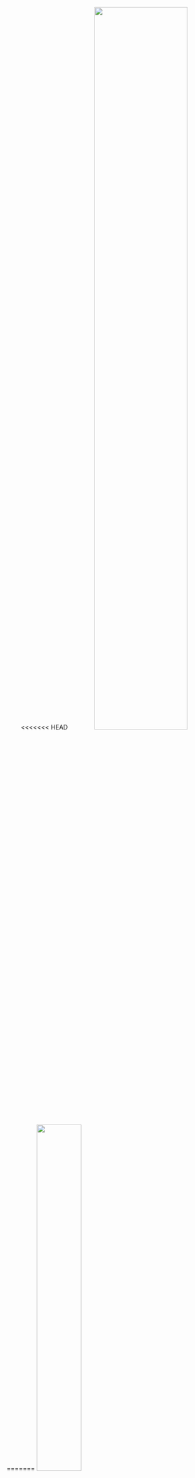 
<p align="center">
<<<<<<< HEAD
<img width="65%" src="https://cdn.discordapp.com/avatars/762395332863852555/236faa60621cccc3b02aafae5709a053.png?size=1024">
<br>

=======
<img width="45%" src="https://cdn.discordapp.com/avatars/762395332863852555/236faa60621cccc3b02aafae5709a053.png?size=1024">
<br>
<a href="https://top.gg/bot/737044809650274325">
    <img src="https://top.gg/api/widget/737044809650274325.svg" alt="Foxy" />
</a>
>>>>>>> 8b2dd5b1cf0e1334aa6333ed03ee64562ae2be81
<h1 align="center">Foxy</h1>


Todos os servidores Discord têm os mesmos problemas. Os membros querem entretenimento, os moderadores querem automação... e você só quer descansar.

Sua vida é muito preciosa para gastar seu tempo com coisas inúteis, deixe-me cuidar das partes chatas enquanto você se diverte no seu servidor!

Com recursos para entreter e envolver seus membros, recursos de moderação para manter seu servidor sempre seguro e agradável, e com uma maneira fácil de configurar, mas com um poder de personalização incomparável...

E tudo graças a uma raposinha

_Tornar seu servidor único e extraordinário nunca foi tão fácil!_

## 🤔 Como eu adiciono ela?
Clicando <a href="https://discord.com/api/oauth2/authorize?client_id=737044809650274325&permissions=8&scope=bot">aqui</a> você será redirecionado para a página do Discord para adicionar a Foxy ao seu servidor!


### Clonando repositório
* Clone o repositório com o git:
```bash
git clone https://github.com/WinG4mer/FoxyBot.git
```


